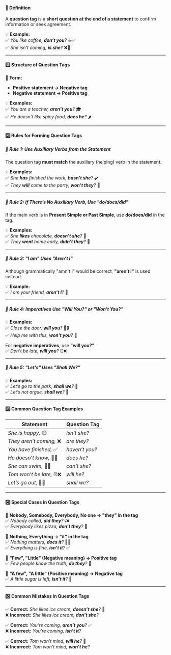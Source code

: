 #### **📜 Definition**

A **question tag** is a **short question at the end of a statement** to confirm information or seek agreement.

💡 **Example:**  
✅ _You like coffee, **don’t you**?_ ☕✅  
✅ _She isn’t coming, **is she**?_ ❌👩

---

#### **1️⃣ Structure of Question Tags**

📝 **Form:**

- **Positive statement → Negative tag**
- **Negative statement → Positive tag**

💡 **Examples:**  
✅ _You are a teacher, **aren’t you**?_ 🎓  
✅ _He doesn’t like spicy food, **does he**?_ 🌶️

---

#### **2️⃣ Rules for Forming Question Tags**

##### **🔹 Rule 1: Use Auxiliary Verbs from the Statement**

The question tag **must match** the auxiliary (helping) verb in the statement.

💡 **Examples:**  
✅ _She **has** finished the work, **hasn’t she**?_ ✔️  
✅ _They **will** come to the party, **won’t they**?_ 🎉

---

##### **🔹 Rule 2: If There’s No Auxiliary Verb, Use "do/does/did"**

If the main verb is in **Present Simple or Past Simple**, use **do/does/did** in the tag.

💡 **Examples:**  
✅ _She **likes** chocolate, **doesn’t she**?_ 🍫  
✅ _They **went** home early, **didn’t they**?_ 🏡

---

##### **🔹 Rule 3: "I am" Uses "Aren’t I"**

Although grammatically "amn't I" would be correct, **"aren’t I"** is used instead.

💡 **Example:**  
✅ _I am your friend, **aren’t I**?_ 🤝

---

##### **🔹 Rule 4: Imperatives Use "Will You?" or "Won’t You?"**

💡 **Examples:**  
✅ _Close the door, **will you**?_ 🚪🔒  
✅ _Help me with this, **won’t you**?_ 🤝

For **negative imperatives**, use **"will you?"**  
✅ _Don’t be late, **will you**?_ ⏰❌

---

##### **🔹 Rule 5: "Let's" Uses "Shall We?"**

💡 **Examples:**  
✅ _Let’s go to the park, **shall we**?_ 🌳  
✅ _Let’s not argue, **shall we**?_ 🤫

---

#### **3️⃣ Common Question Tag Examples**

|**Statement**|**Question Tag**|
|---|---|
|_She is happy,_ 😊|_isn’t she?_|
|_They aren’t coming,_ ❌|_are they?_|
|_You have finished,_ ✅|_haven’t you?_|
|_He doesn’t know,_ 🤷‍♂️|_does he?_|
|_She can swim,_ 🏊‍♀️|_can’t she?_|
|_Tom won’t be late,_ ⏰❌|_will he?_|
|_Let’s go out,_ 🚶‍♂️|_shall we?_|

---

#### **4️⃣ Special Cases in Question Tags**

🔹 **Nobody, Somebody, Everybody, No one → "they" in the tag**  
✅ _Nobody called, **did they**?_ 📞❌  
✅ _Everybody likes pizza, **don’t they**?_ 🍕

🔹 **Nothing, Everything → "it" in the tag**  
✅ _Nothing matters, **does it**?_ 🤷‍♂️  
✅ _Everything is fine, **isn’t it**?_ ✅

🔹 **"Few", "Little" (Negative meaning) → Positive tag**  
✅ _Few people know the truth, **do they**?_ 🤔

🔹 **"A few", "A little" (Positive meaning) → Negative tag**  
✅ _A little sugar is left, **isn’t it**?_ 🍬

---

#### **5️⃣ Common Mistakes in Question Tags**

✅ **Correct:** _She likes ice cream, **doesn’t she**?_ 🍦  
❌ **Incorrect:** _She likes ice cream, **don’t she**?_

✅ **Correct:** _You’re coming, **aren’t you**?_ ✅  
❌ **Incorrect:** _You’re coming, **isn’t it**?_

✅ **Correct:** _Tom won’t mind, **will he**?_ 🤔  
❌ **Incorrect:** _Tom won’t mind, **won’t he**?_